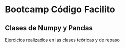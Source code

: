 # Bootcamp Código Facilito

## Clases de Numpy y Pandas

Ejercicios realizados en las clases teóricas y de repaso
